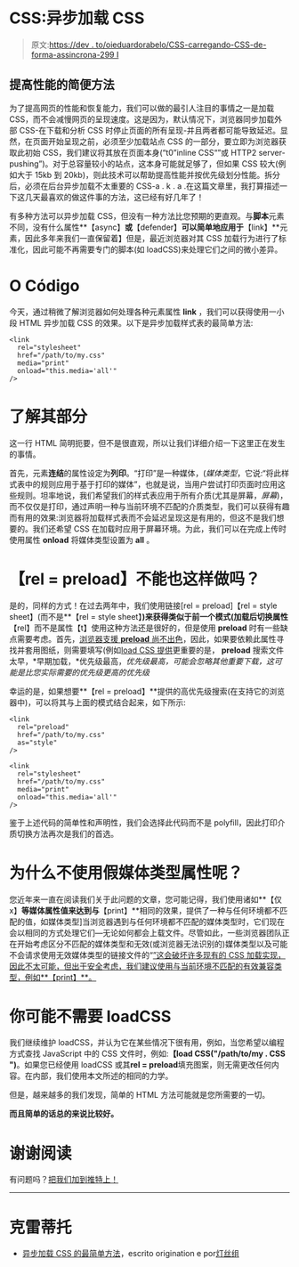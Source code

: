 # CSS:异步加载 CSS

> 原文:[https://dev . to/oieduardorabelo/CSS-carregando-CSS-de-forma-assincrona-299 I](https://dev.to/oieduardorabelo/css-carregando-css-de-forma-assincrona-299i)

## [](#uma-maneira-simples-de-melhorar-performance)提高性能的简便方法

为了提高网页的性能和恢复能力，我们可以做的最引人注目的事情之一是加载 CSS，而不会减慢网页的呈现速度。这是因为，默认情况下，浏览器同步加载外部 CSS-在下载和分析 CSS 时停止页面的所有呈现-并且两者都可能导致延迟。显然，在页面开始呈现之前，必须至少加载站点 CSS 的一部分，要立即为浏览器获取此初始 CSS，我们建议将其放在页面本身(“t0”inline CSS“”或 HTTP2 server-pushing”)。对于总容量较小的站点，这本身可能就足够了，但如果 CSS 较大(例如大于 15kb 到 20kb)，则此技术可以帮助提高性能并按优先级划分性能。拆分后，必须在后台异步加载不太重要的 CSS-a . k . a .在这篇文章里，我打算描述一下这几天最喜欢的做这件事的方法，这已经有好几年了！

有多种方法可以异步加载 CSS，但没有一种方法比您预期的更直观。与**脚本**元素不同，没有什么属性**【async】**或**【defender】**可以简单地应用于**【link】**元素，因此多年来我们一直保留着】但是，最近浏览器对其 CSS 加载行为进行了标准化，因此可能不再需要专门的脚本(如 loadCSS)来处理它们之间的微小差异。

# [](#o-c%C3%B3digo)O Código

今天，通过稍微了解浏览器如何处理各种元素属性 **link** ，我们可以获得使用一小段 HTML 异步加载 CSS 的效果。以下是异步加载样式表的最简单方法:

```
<link 
  rel="stylesheet" 
  href="/path/to/my.css"
  media="print"
  onload="this.media='all'"
/> 
```

# [](#entendendo-suas-partes)了解其部分

这一行 HTML 简明扼要，但不是很直观，所以让我们详细介绍一下这里正在发生的事情。

首先，元素**连结**的属性设定为**列印**。“打印”是一种媒体，(*媒体类型*，它说:“将此样式表中的规则应用于基于打印的媒体”，也就是说，当用户尝试打印页面时应用这些规则。坦率地说，我们希望我们的样式表应用于所有介质(尤其是屏幕，*屏幕*)，而不仅仅是打印，通过声明一种与当前环境不匹配的介质类型，我们可以获得有趣而有用的效果:浏览器将加载样式表而不会延迟呈现这是有用的，但这不是我们想要的。我们还希望 CSS 在加载时应用于屏幕环境。为此，我们可以在完成上传时使用属性 **onload** 将媒体类型设置为 **all** 。

# 【rel = preload】不能也这样做吗？

是的，同样的方式！在过去两年中，我们使用链接[rel = preload]【rel = style sheet】(而不是**【rel = style sheet】**)来获得类似于前一个模式(加载后切换属性**【rel】而不是属性【t】使用这种方法还是很好的，但是使用 **preload** 时有一些缺点需要考虑。首先，[浏览器支援 **preload** 尚不出色](https://caniuse.com/#feat=link-rel-preload)，因此，如果要依赖此属性寻找并套用图纸，则需要填写(例如[load CSS 提供](https://github.com/filamentgroup/loadCSS/#how-to-use-loadcss-recommended-example)更重要的是， **preload** 搜索文件太早，*早期加载，*优先级最高，*优先级最高，*可能会忽略其他重要下载，这可能是比您实际需要的优先级更高的优先级**

幸运的是，如果想要**【rel = preload】**提供的高优先级搜索(在支持它的浏览器中)，可以将其与上面的模式结合起来，如下所示:

```
<link 
  rel="preload" 
  href="/path/to/my.css" 
  as="style"
/>

<link 
  rel="stylesheet"
  href="/path/to/my.css"
  media="print"
  onload="this.media='all'"
/> 
```

鉴于上述代码的简单性和声明性，我们会选择此代码而不是 polyfill，因此打印介质切换方法再次是我们的首选。

# [](#por-que-n%C3%A3o-utilizar-um-atributo-de-tipo-de-m%C3%ADdia-falso)为什么不使用假媒体类型属性呢？

您近年来一直在阅读我们关于此问题的文章，您可能记得，我们使用诸如**【仅 x】**等媒体属性值来达到与**【print】**相同的效果，提供了一种与任何环境都不匹配的值，如媒体类型]当浏览器遇到与任何环境都不匹配的媒体类型时，它们现在会以相同的方式处理它们—无论如何都会上载文件。尽管如此，一些浏览器团队正在开始考虑区分不匹配的媒体类型和无效(或浏览器无法识别的)媒体类型以及可能不会请求使用无效媒体类型的链接文件的“[”这会破坏许多现有的 CSS 加载实现，因此不太可能，但出于安全考虑，我们建议使用与当前环境不匹配的有效兼容类型，例如**【print】**。](https://bugs.chromium.org/p/chromium/issues/detail?id=977573)

# [](#voc%C3%AA-pode-n%C3%A3o-precisar-de-loadcss)你可能不需要 loadCSS

我们继续维护 loadCSS，并认为它在某些情况下很有用，例如，当您希望以编程方式查找 JavaScript 中的 CSS 文件时，例如:**【load CSS("/path/to/my . CSS ")**。如果您已经使用 loadCSS 或其**rel = preload**填充图案，则无需更改任何内容。在内部，我们使用本文所述的相同的力学。

但是，越来越多的我们发现，简单的 HTML 方法可能就是您所需要的一切。

**而且简单的话总的来说比较好。**

# [](#obrigado-pela-leitura)谢谢阅读

有问题吗？[把我们加到推特上！](https://twitter.com/filamentgroup)

* * *

# [](#cr%C3%A9ditos)克雷蒂托

*   [异步加载 CSS 的最简单方法](https://www.filamentgroup.com/lab/load-css-simpler/?utm_source=oieduardorabelo)，escrito origination e por[灯丝组](https://twitter.com/filamentgroup)